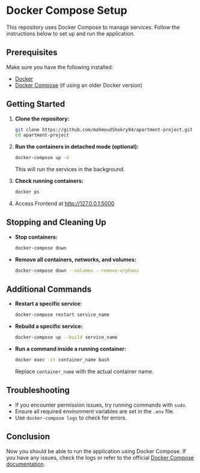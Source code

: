 # Docker Compose Setup

This repository uses Docker Compose to manage services. Follow the instructions below to set up and run the application.

## Prerequisites

Make sure you have the following installed:
- [Docker](https://docs.docker.com/get-docker/)
- [Docker Compose](https://docs.docker.com/compose/install/) (if using an older Docker version)

## Getting Started

1. **Clone the repository:**
   ```sh
   git clone https://github.com/mahmoudShokry94/apartment-project.git
   cd apartment-project
   ```

2. **Run the containers in detached mode (optional):**
   ```sh
   docker-compose up -d
   ```
   This will run the services in the background.

3. **Check running containers:**
   ```sh
   docker ps
   ```
4. Access Frontend at http://127.0.0.1:5000

## Stopping and Cleaning Up

- **Stop containers:**
  ```sh
  docker-compose down
  ```

- **Remove all containers, networks, and volumes:**
  ```sh
  docker-compose down --volumes --remove-orphans
  ```

## Additional Commands

- **Restart a specific service:**
  ```sh
  docker-compose restart service_name
  ```

- **Rebuild a specific service:**
  ```sh
  docker-compose up --build service_name
  ```

- **Run a command inside a running container:**
  ```sh
  docker exec -it container_name bash
  ```
  Replace `container_name` with the actual container name.

## Troubleshooting

- If you encounter permission issues, try running commands with `sudo`.
- Ensure all required environment variables are set in the `.env` file.
- Use `docker-compose logs` to check for errors.

## Conclusion

Now you should be able to run the application using Docker Compose. If you have any issues, check the logs or refer to the official [Docker Compose documentation](https://docs.docker.com/compose/).

